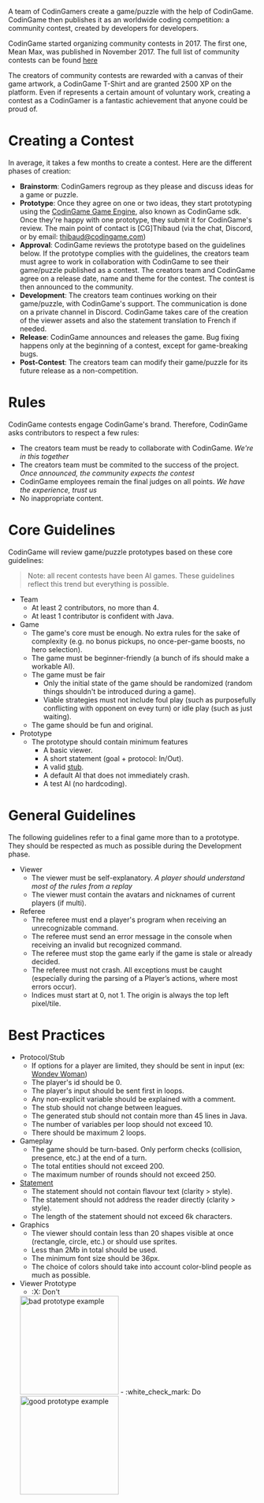 A team of CodinGamers create a game/puzzle with the help of CodinGame. CodinGame then publishes it as an worldwide coding competition: a community contest, created by developers for developers.

CodinGame started organizing community contests in 2017. The first one, Mean Max, was published in November 2017. The full list of community contests can be found [here](pages/community/contest.md)

The creators of community contests are rewarded with a canvas of their game artwork, a CodinGame T-Shirt and are granted 2500 XP on the platform. Even if represents a certain amount of voluntary work, creating a contest as a CodinGamer is a fantastic achievement that anyone could be proud of.

# Creating a Contest

In average, it takes a few months to create a contest. Here are the different phases of creation:

- **Brainstorm**: CodinGamers regroup as they please and discuss ideas for a game or puzzle.
- **Prototype**: Once they agree on one or two ideas, they start prototyping using the [CodinGame Game Engine](https://github.com/CodinGame/codingame-game-engine), also known as CodinGame sdk. Once they're happy with one prototype, they submit it for CodinGame's review. The main point of contact is [CG]Thibaud (via the chat, Discord, or by email: thibaud@codingame.com)
- **Approval**: CodinGame reviews the prototype based on the guidelines below. If the prototype complies with the guidelines, the creators team must agree to work in collaboration with CodinGame to see their game/puzzle published as a contest. The creators team and CodinGame agree on a release date, name and theme for the contest. The contest is then announced to the community.
- **Development**: The creators team continues working on their game/puzzle, with CodinGame's support. The communication is done on a private channel in Discord. CodinGame takes care of the creation of the viewer assets and also the statement translation to French if needed.
- **Release**: CodinGame announces and releases the game. Bug fixing happens only at the beginning of a contest, except for game-breaking bugs.
- **Post-Contest**: The creators team can modify their game/puzzle for its future release as a non-competition.

# Rules

CodinGame contests engage CodinGame's brand. Therefore, CodinGame asks contributors to respect a few rules:

- The creators team must be ready to collaborate with CodinGame. _We're in this together_
- The creators team must be commited to the success of the project. _Once announced, the community expects the contest_
- CodinGame employees remain the final judges on all points. _We have the experience, trust us_
- No inappropriate content.

# Core Guidelines

CodinGame will review game/puzzle prototypes based on these core guidelines:

> Note: all recent contests have been AI games. These guidelines reflect this trend but everything is possible.

- Team
	- At least 2 contributors, no more than 4.
	- At least 1 contributor is confident with Java.
- Game
  - The game's core must be enough. No extra rules for the sake of complexity (e.g. no bonus pickups, no once-per-game boosts, no hero selection).
  - The game must be beginner-friendly (a bunch of ifs should make a workable AI).
  - The game must be fair
  	- Only the initial state of the game should be randomized (random things shouldn't be introduced during a game).
  	- Viable strategies must not include foul play (such as purposefully conflicting with opponent on evey turn) or idle play (such as just waiting).
  - The game should be fun and original.
- Prototype
  - The prototype should contain minimum features
  	- A basic viewer.
  	- A short statement (goal + protocol: In/Out).
  	- A valid [stub](/technical/stub.md).
  	- A default AI that does not immediately crash.
  	- A test AI (no hardcoding).

# General Guidelines

The following guidelines refer to a final game more than to a prototype. They should be respected as much as possible during the Development phase.

- Viewer
  - The viewer must be self-explanatory. _A player should understand most of the rules from a replay_
  - The viewer must contain the avatars and nicknames of current players (if multi).
- Referee
  - The referee must end a player's program when receiving an unrecognizable command.
  - The referee must send an error message in the console when receiving an invalid but recognized command.
  - The referee must stop the game early if the game is stale or already decided.
  - The referee must not crash. All exceptions must be caught (especially during the parsing of a Player’s actions, where most errors occur).
  - Indices must start at 0, not 1. The origin is always the top left pixel/tile.


# Best Practices

- Protocol/Stub
  - If options for a player are limited, they should be sent in input (ex: [Wondev Woman](https://www.codingame.com/ide/puzzle/wondev-woman))
  - The player's id should be 0.
  - The player's input should be sent first in loops.
  - Any non-explicit variable should be explained with a comment.
  - The stub should not change between leagues.
  - The generated stub should not contain more than 45 lines in Java.
  - The number of variables per loop should not exceed 10.
  - There should be maximum 2 loops.
- Gameplay
  - The game should be turn-based. Only perform checks (collision, presence, etc.) at the end of a turn.
  - The total entities should not exceed 200.
  - The maximum number of rounds should not exceed 250.
- [Statement](technical/statement.md#game-statement)
  - The statement should not contain flavour text (clarity > style).
  - The statement should not address the reader directly (clarity > style).
  - The length of the statement should not exceed 6k characters.
- Graphics
  - The viewer should contain less than 20 shapes visible at once (rectangle, circle, etc.) or should use sprites.
  - Less than 2Mb in total should be used.
  - The minimum font size should be 36px.
  - The choice of colors should take into account color-blind people as much as possible.
- Viewer Prototype
  - :X: Don't
  <img src="https://admin.codingame.com/servlet/fileservlet?id=24927507397690" alt="bad prototype example" width="200"/>
  - :white_check_mark: Do
  <img src="https://admin.codingame.com/servlet/fileservlet?id=24927516490637" alt="good prototype example" width="200"/>